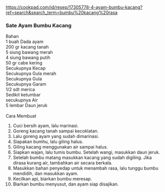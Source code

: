 https://cookpad.com/id/resep/17305778-4-ayam-bumbu-kacang?ref=search&search_term=bumbu%20kacang%20rasa<br>
### Sate Ayam Bumbu Kacang<br>

Bahan<br>
1 buah Dada ayam<br>
200 gr kacang tanah<br>
5 siung bawang merah<br>
4 siung bawang putih<br>
50 gr cabe kering<br>
Secukupnya Kecap<br>
Secukupnya Gula merah<br>
Secukupnya Gula<br>
Secukupnya Garam<br>
1/2 sdt merica<br>
Sedikit ketumbar<br>
secukupnya Air<br>
5 lembar Daun jeruk<br>
<br>
Cara Membuat<br>
1. Cuci bersih ayam, lalu marinasi.<br>
2. Goreng kacang tanah sampai kecoklatan.<br>
3. Lalu goreng ayam yang sudah dimarinasi.<br>
4. Siapakan bumhu, lalu giling halus.<br>
5. Giling kacang menggunakan air sampai halus.<br>
6. Siapkan wajan, lalu tumis bumbu. Setelah wangi, masukkan daun jeruk.<br>
7. Setelah bumbu matang masukkan kacang yang sudah digiling. Jika dirasa kurang air, tambahkan air secara berkala.<br>
8. Masukkan bahan penyedap untuk menambah rasa, lalu tunggu bumbu mendidih, dan masukkan ayam.<br>
9. Kecilkan api, biarkan bumbu meresap.<br>
10. Biarkan bumbu menyusut, dan ayam siap disajikan.<br>

